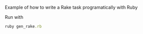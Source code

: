 Example of how to write a Rake task programatically with Ruby

Run with
```ruby
ruby gen_rake.rb
```
